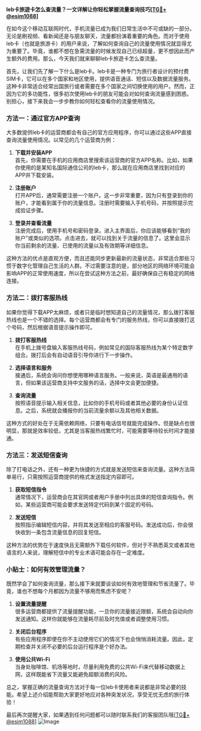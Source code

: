 **leb卡旅遊卡怎么查流量？一文详解让你轻松掌握流量查询技巧[[TG💪+ @esim1088](https://t.me/s/esim1088)]**

在如今这个移动互联网时代，手机流量已成为我们日常生活中不可或缺的一部分。无论是刷视频、看新闻还是与朋友聊天，流量都扮演着重要的角色。而对于使用leb卡（也就是旅游卡）的用户来说，了解如何查询自己的流量使用情况就显得尤为重要了。毕竟，谁都不想在急需流量的时候发现自己已经超量，更不想因此而产生额外的费用。那么，今天我们就来聊聊leb卡旅遊卡怎么查流量。

首先，让我们先了解一下什么是leb卡。leb卡是一种专门为旅行者设计的预付费SIM卡，它可以在多个国家和地区使用，提供语音通话、短信以及数据流量服务。这种卡非常适合经常出国旅行或者需要在多个国家之间切换使用的用户。然而，正因为它的多功能性，很多初次使用leb卡的朋友可能会对如何查询流量感到困惑。别担心，接下来我会一步步教你如何轻松查看你的流量使用情况。

### 方法一：通过官方APP查询

大多数提供leb卡的运营商都会有自己的官方应用程序，你可以通过这些APP直接查询流量使用情况。以常见的几个运营商为例：

1. **下载并安装APP**  
   首先，你需要在手机的应用商店里搜索该运营商的官方APP名称。比如，如果你使用的是某知名国际通信公司的leb卡，那么就在应用商店里找到对应的APP并下载安装。

2. **注册账户**  
   打开APP后，通常需要注册一个账户。这一步非常重要，因为只有登录到你的账户，才能看到属于你的流量信息。注册时需要输入手机号码，并按照提示完成验证步骤。

3. **登录并查看流量**  
   注册完成后，使用手机号和密码登录。进入主界面后，你应该能够看到“我的账户”或类似的选项。点击进去，就可以找到关于流量的信息了。这里会显示你当前剩余的流量、已使用的流量以及有效期等详细信息。

这种方法的优点是直观方便，而且还能同步更新最新的流量状态，非常适合那些习惯于数字化管理自己生活的人群。不过需要注意的是，部分地区的网络环境可能会影响APP的正常使用速度，所以在尝试这种方法之前，最好确保自己有稳定的网络连接。

### 方法二：拨打客服热线

如果你觉得下载APP太麻烦，或者只是临时想知道自己的流量情况，那么拨打客服热线也是一个不错的选择。每个运营商都会有专门的服务热线，你可以直接拨打这个号码，然后根据语音提示操作即可。

1. **拨打客服热线**  
   在手机上拨号盘输入客服热线号码，例如常见的国际客服热线为某个特定数字组合。拨打后会有自动语音引导你进行下一步操作。

2. **选择语言和服务**  
   接通后，系统会询问你想使用哪种语言服务。一般来说，英语是最通用的语言，但如果该运营商支持中文服务的话，选择中文会更加便捷。

3. **查询流量**  
   按照语音提示输入相关信息，比如你的手机号码或者其他必要的身份认证信息。之后，系统就会播报你的当前流量余额以及其他相关数据。

这种方式的好处在于无需依赖网络，只要有电话信号就能完成操作。但是缺点也很明显，那就是效率较低，尤其是当客服热线繁忙时，可能需要等待较长时间才能接通。

### 方法三：发送短信查询

除了打电话之外，还有一种更为快捷的方式就是发送短信来查询流量。这种方法简单易行，只需按照运营商提供的格式发送指定内容即可。

1. **获取短信指令**  
   通常情况下，运营商会在其官网或者用户手册中列出具体的短信查询指令。例如，某些运营商可能会要求发送特定代码到某个固定的号码。

2. **发送短信**  
   按照指示编辑短信内容，并将其发送至相应的客服号码。发送成功后，你会很快收到一条包含流量信息的回复短信。

这种方法的优势在于速度快且无需额外下载任何软件，但对于不熟悉英文或者其他语言的人来说，理解短信中的专业术语可能会存在一定难度。

### 小贴士：如何有效管理流量？

既然学会了如何查询流量，那么接下来就要谈谈如何有效地管理和节省流量了。毕竟，谁也不想每个月都因为流量不够用而焦虑不安呢？

1. **设置流量提醒**  
   很多运营商都提供了流量提醒功能，一旦你的流量接近限额，系统会自动向你发送通知。这样你就能够在流量耗尽前及时充值或者调整使用习惯。

2. **关闭后台程序**  
   有些应用程序即使在你不主动使用它们的情况下也会悄悄消耗流量。因此，定期检查并关闭不必要的后台运行程序是个好办法。

3. **使用公共Wi-Fi**  
   当身处咖啡馆、机场等地时，尽量利用免费的公共Wi-Fi来代替移动数据上网，这样既能省下流量又能避免超额消费的风险。

总之，掌握正确的流量查询方法对于每一位leb卡使用者来说都是非常必要的技能。希望上述介绍能帮助大家更好地应对各种突发状况，享受无忧无虑的旅行体验！

最后再次提醒大家，如果遇到任何问题都可以随时联系我们的客服团队哦[[TG💪+ @esim1088](https://t.me/s/esim1088)] ![Image](https://i.postimg.cc/4NQfJmqS/Snipaste-2025-05-13-00-14-12.png)